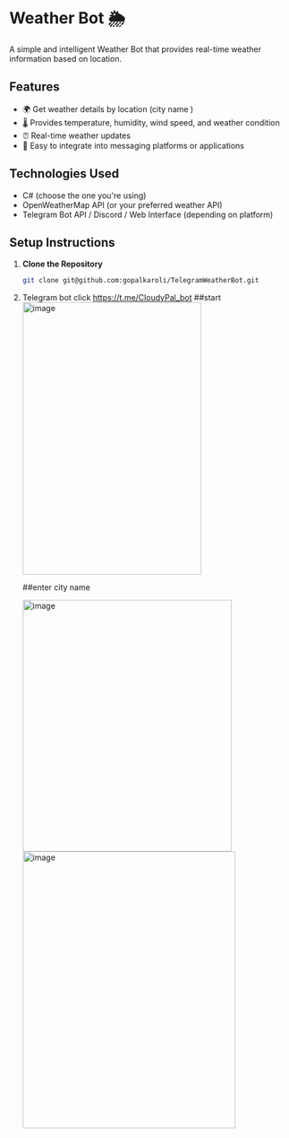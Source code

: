# Weather Bot 🌦️

A simple and intelligent Weather Bot that provides real-time weather information based on location.

## Features

- 🌍 Get weather details by location (city name )
- 🌡️ Provides temperature, humidity, wind speed, and weather condition
- ⏰ Real-time weather updates
- 🔁 Easy to integrate into messaging platforms or applications

## Technologies Used

- C# (choose the one you're using)
- OpenWeatherMap API (or your preferred weather API)
- Telegram Bot API / Discord / Web Interface (depending on platform)

## Setup Instructions

1. **Clone the Repository**
   ```bash
   git clone git@github.com:gopalkaroli/TelegramWeatherBot.git
2. Telegram bot click
    https://t.me/CloudyPal_bot
    ##start
   <img width="319" height="486" alt="image" src="https://github.com/user-attachments/assets/911007cd-503a-4898-ae0f-0c3a73f78039" />

   ##enter city name

   
   <img width="373" height="449" alt="image" src="https://github.com/user-attachments/assets/3b3c5545-50e2-4582-9b99-583c51dce902" />



   <img width="380" height="494" alt="image" src="https://github.com/user-attachments/assets/6f845ba2-ba9f-4ea4-87b3-2731cbcbc635" />



